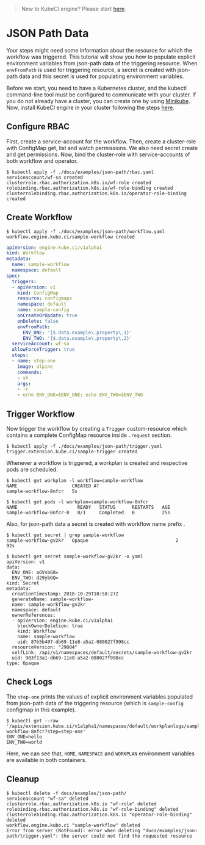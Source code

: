 > New to KubeCI engine? Please start [here](/docs/concepts/README.md).

# JSON Path Data

Your steps might need some information about the resource for which the workflow was triggered. This tutorial will show you how to populate explicit environment variables from json-path data of the triggering resource. When `envFromPath` is used for triggering resource, a secret is created with json-path data and this secret is used for populating environment variables. 

Before we start, you need to have a Kubernetes cluster, and the kubectl command-line tool must be configured to communicate with your cluster. If you do not already have a cluster, you can create one by using [Minikube](https://github.com/kubernetes/minikube). Now, install KubeCI engine in your cluster following the steps [here](/docs/setup/install.md).

## Configure RBAC

First, create a service-account for the workflow. Then, create a cluster-role with ConfigMap get, list and watch permissions. We also need secret create and get permissions. Now, bind the cluster-role with service-accounts of both workflow and operator.

```console
$ kubectl apply -f ./docs/examples/json-path/rbac.yaml
serviceaccount/wf-sa created
clusterrole.rbac.authorization.k8s.io/wf-role created
rolebinding.rbac.authorization.k8s.io/wf-role-binding created
clusterrolebinding.rbac.authorization.k8s.io/operator-role-binding created
```

## Create Workflow

```console
$ kubectl apply -f ./docs/examples/json-path/workflow.yaml
workflow.engine.kube.ci/sample-workflow created
```

```yaml
apiVersion: engine.kube.ci/v1alpha1
kind: Workflow
metadata:
  name: sample-workflow
  namespace: default
spec:
  triggers:
  - apiVersion: v1
    kind: ConfigMap
    resource: configmaps
    namespace: default
    name: sample-config
    onCreateOrUpdate: true
    onDelete: false
    envFromPath:
      ENV_ONE: '{$.data.example\.property\.1}'
      ENV_TWO: '{$.data.example\.property\.2}'
  serviceAccount: wf-sa
  allowForceTrigger: true
  steps:
  - name: step-one
    image: alpine
    commands:
    - sh
    args:
    - -c
    - echo ENV_ONE=$ENV_ONE; echo ENV_TWO=$ENV_TWO
```

## Trigger Workflow

Now trigger the workflow by creating a `Trigger` custom-resource which contains a complete ConfigMap resource inside `.request` section.

```console
$ kubectl apply -f ./docs/examples/json-path/trigger.yaml
trigger.extension.kube.ci/sample-trigger created
```

Whenever a workflow is triggered, a workplan is created and respective pods are scheduled.

```console
$ kubectl get workplan -l workflow=sample-workflow
NAME                    CREATED AT
sample-workflow-8nfcr   5s
```

```console
$ kubectl get pods -l workplan=sample-workflow-8nfcr
NAME                      READY   STATUS      RESTARTS   AGE
sample-workflow-8nfcr-0   0/1     Completed   0          25s
```

Also, for json-path data a secret is created with workflow name prefix .

```console
$ kubectl get secret | grep sample-workflow
sample-workflow-gv2kr   Opaque                                2      92s

$ kubectl get secret sample-workflow-gv2kr -o yaml
apiVersion: v1
data:
  ENV_ONE: aGVsbG8=
  ENV_TWO: d29ybGQ=
kind: Secret
metadata:
  creationTimestamp: 2018-10-29T10:58:27Z
  generateName: sample-workflow-
  name: sample-workflow-gv2kr
  namespace: default
  ownerReferences:
  - apiVersion: engine.kube.ci/v1alpha1
    blockOwnerDeletion: true
    kind: Workflow
    name: sample-workflow
    uid: 87b5b407-db69-11e8-a5a2-080027f998cc
  resourceVersion: "29084"
  selfLink: /api/v1/namespaces/default/secrets/sample-workflow-gv2kr
  uid: 903f13a1-db69-11e8-a5a2-080027f998cc
type: Opaque
```

## Check Logs

The `step-one` prints the values of explicit environment variables populated from json-path data of the triggering resource (which is `sample-config` configmap in this example).

```console
$ kubectl get --raw '/apis/extension.kube.ci/v1alpha1/namespaces/default/workplanlogs/sample-workflow-8nfcr?step=step-one'
ENV_ONE=hello
ENV_TWO=world
```

Here, we can see that, `HOME`, `NAMESPACE` and `WORKPLAN` environment variables are available in both containers.

## Cleanup

```console
$ kubectl delete -f docs/examples/json-path/
serviceaccount "wf-sa" deleted
clusterrole.rbac.authorization.k8s.io "wf-role" deleted
rolebinding.rbac.authorization.k8s.io "wf-role-binding" deleted
clusterrolebinding.rbac.authorization.k8s.io "operator-role-binding" deleted
workflow.engine.kube.ci "sample-workflow" deleted
Error from server (NotFound): error when deleting "docs/examples/json-path/trigger.yaml": the server could not find the requested resource
```

